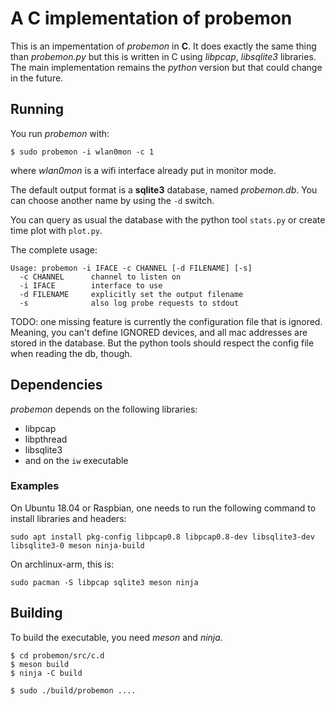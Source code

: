# A C implementation of probemon

This is an impementation of *probemon* in **C**. It does exactly the same thing than *probemon.py* but this is written in C using *libpcap*, *libsqlite3* libraries.
The main implementation remains the *python* version but that could change in the future.

## Running
You run *probemon* with:

    $ sudo probemon -i wlan0mon -c 1

where *wlan0mon* is a wifi interface already put in monitor mode.

The default output format is a **sqlite3** database, named *probemon.db*. You can choose another name by using the `-d` switch.

You can query as usual the database with the python tool `stats.py` or create time plot with `plot.py`.

The complete usage:

    Usage: probemon -i IFACE -c CHANNEL [-d FILENAME] [-s]
      -c CHANNEL      channel to listen on
      -i IFACE        interface to use
      -d FILENAME     explicitly set the output filename
      -s              also log probe requests to stdout

TODO: one missing feature is currently the configuration file that is ignored. Meaning, you can't define IGNORED devices, and all mac addresses are stored in the database. But the python tools should respect the config file when reading the db, though.

## Dependencies
*probemon* depends on the following libraries:

  - libpcap
  - libpthread
  - libsqlite3
  - and on the `iw` executable

### Examples
On Ubuntu 18.04 or Raspbian, one needs to run the following command to install libraries and headers:

    sudo apt install pkg-config libpcap0.8 libpcap0.8-dev libsqlite3-dev libsqlite3-0 meson ninja-build

On archlinux-arm, this is:

    sudo pacman -S libpcap sqlite3 meson ninja

## Building
To build the executable, you need *meson* and *ninja*.

    $ cd probemon/src/c.d
    $ meson build
    $ ninja -C build

    $ sudo ./build/probemon ....
